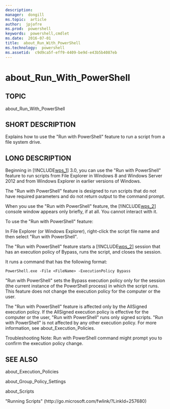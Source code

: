 ```yaml
---
description:  
manager:  dongill
ms.topic:  article
author:  jpjofre
ms.prod:  powershell
keywords:  powershell,cmdlet
ms.date:  2016-07-01
title:  about_Run_With_PowerShell
ms.technology:  powershell
ms.assetid:  c9d9ca5f-eff9-4409-be9d-e43b5b4087eb
---
```


# about_Run_With_PowerShell
## TOPIC  
 about\_Run\_With\_PowerShell  
  
## SHORT DESCRIPTION  
 Explains how to use the "Run with PowerShell" feature to run a script from a file system drive.  
  
## LONG DESCRIPTION  
 Beginning in [!INCLUDE[wps_1]()] 3.0, you can use the "Run with PowerShell" feature to run scripts from File Explorer in Windows 8 and Windows Server 2012 and from Windows Explorer in earlier versions of Windows.  
  
 The "Run with PowerShell" feature is designed to run scripts that do not have required parameters and do not return output to the command prompt.  
  
 When you use the "Run with PowerShell" feature, the [!INCLUDE[wps_2]()] console window appears only briefly, if at all. You cannot interact with it.  
  
 To use the "Run with PowerShell" feature:  
  
 In File Explorer \(or Windows Explorer\), right\-click the script file name and then select "Run with PowerShell".  
  
 The "Run with PowerShell" feature starts a [!INCLUDE[wps_2]()] session that has an execution policy of Bypass, runs the script, and closes the session.  
  
 It runs a command that has the following format:  
  
```  
PowerShell.exe -File <FileName> -ExecutionPolicy Bypass  
```  
  
 "Run with PowerShell" sets the Bypass execution policy only for the session \(the current instance of the PowerShell process\) in which the script runs. This feature does not change the execution policy for the computer or the user.  
  
 The "Run with PowerShell" feature is affected only by the AllSigned execution policy. If the AllSigned execution policy is effective for the computer or the user, "Run with PowerShell" runs only signed scripts. "Run with PowerShell" is not affected by any other execution policy. For more information, see about\_Execution\_Policies.  
  
 Troubleshooting Note: Run with PowerShell command might prompt you to confirm the execution policy change.  
  
## SEE ALSO  
 about\_Execution\_Policies  
  
 about\_Group\_Policy\_Settings  
  
 about\_Scripts  
  
 "Running Scripts" \(http:\/\/go.microsoft.com\/fwlink\/?LinkId\=257680\)

